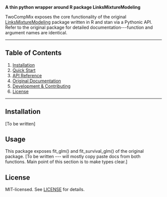 **A thin python wrapper around R package LinksMixtureModeling**

TwoCompMix exposes the core functionality of the original [LinksMixtureModeling](https://github.com/Fariznt/Links-Mixture-Modeling) package written in R and stan via a Pythonic API. Refer to the original package for detailed documentation---function and argument names are identical. 

---

## Table of Contents

1. [Installation](#installation)  
2. [Quick Start](#quick-start)  
3. [API Reference](#api-reference)  
4. [Original Documentation](#original-documentation)  
5. [Development & Contributing](#development--contributing)  
6. [License](#license)

---

## Installation

[To be written]

## Usage

This package exposes fit_glm() and fit_survival_glm() of the original package.
[To be written --- will mostly copy paste docs from both functions. Main point of this section is to make types clear.]

## License

MIT-licensed. See [LICENSE](LICENSE) for details.